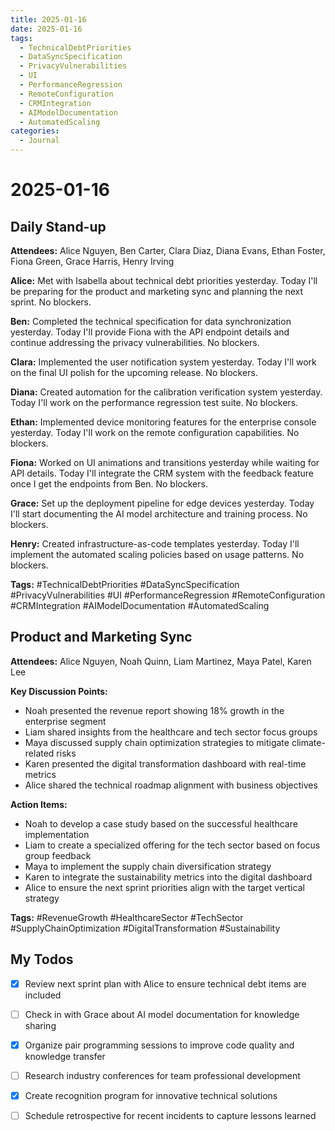 ```yaml
---
title: 2025-01-16
date: 2025-01-16
tags:
  - TechnicalDebtPriorities
  - DataSyncSpecification
  - PrivacyVulnerabilities
  - UI
  - PerformanceRegression
  - RemoteConfiguration
  - CRMIntegration
  - AIModelDocumentation
  - AutomatedScaling
categories:
  - Journal
---
```


# 2025-01-16

## Daily Stand-up

**Attendees:** Alice Nguyen, Ben Carter, Clara Diaz, Diana Evans, Ethan Foster, Fiona Green, Grace Harris, Henry Irving

**Alice:** Met with Isabella about technical debt priorities yesterday. Today I'll be preparing for the product and marketing sync and planning the next sprint. No blockers.

**Ben:** Completed the technical specification for data synchronization yesterday. Today I'll provide Fiona with the API endpoint details and continue addressing the privacy vulnerabilities. No blockers.

**Clara:** Implemented the user notification system yesterday. Today I'll work on the final UI polish for the upcoming release. No blockers.

**Diana:** Created automation for the calibration verification system yesterday. Today I'll work on the performance regression test suite. No blockers.

**Ethan:** Implemented device monitoring features for the enterprise console yesterday. Today I'll work on the remote configuration capabilities. No blockers.

**Fiona:** Worked on UI animations and transitions yesterday while waiting for API details. Today I'll integrate the CRM system with the feedback feature once I get the endpoints from Ben. No blockers.

**Grace:** Set up the deployment pipeline for edge devices yesterday. Today I'll start documenting the AI model architecture and training process. No blockers.

**Henry:** Created infrastructure-as-code templates yesterday. Today I'll implement the automated scaling policies based on usage patterns. No blockers.

**Tags:** #TechnicalDebtPriorities #DataSyncSpecification #PrivacyVulnerabilities #UI #PerformanceRegression #RemoteConfiguration #CRMIntegration #AIModelDocumentation #AutomatedScaling

## Product and Marketing Sync

**Attendees:** Alice Nguyen, Noah Quinn, Liam Martinez, Maya Patel, Karen Lee

**Key Discussion Points:**
- Noah presented the revenue report showing 18% growth in the enterprise segment
- Liam shared insights from the healthcare and tech sector focus groups
- Maya discussed supply chain optimization strategies to mitigate climate-related risks
- Karen presented the digital transformation dashboard with real-time metrics
- Alice shared the technical roadmap alignment with business objectives

**Action Items:**
- Noah to develop a case study based on the successful healthcare implementation
- Liam to create a specialized offering for the tech sector based on focus group feedback
- Maya to implement the supply chain diversification strategy
- Karen to integrate the sustainability metrics into the digital dashboard
- Alice to ensure the next sprint priorities align with the target vertical strategy

**Tags:** #RevenueGrowth #HealthcareSector #TechSector #SupplyChainOptimization #DigitalTransformation #Sustainability

## My Todos
- [x] Review next sprint plan with Alice to ensure technical debt items are included
- [ ] Check in with Grace about AI model documentation for knowledge sharing
- [x] Organize pair programming sessions to improve code quality and knowledge transfer
- [ ] Research industry conferences for team professional development
- [x] Create recognition program for innovative technical solutions
- [ ] Schedule retrospective for recent incidents to capture lessons learned

